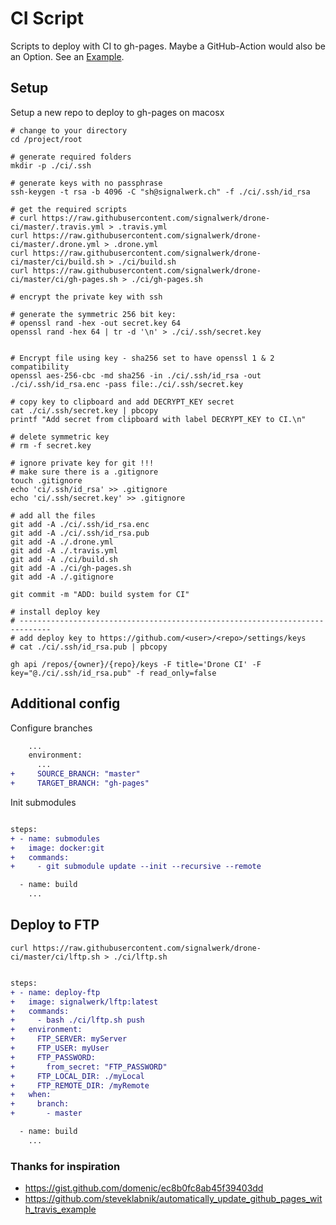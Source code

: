 # CI Script

Scripts to deploy with CI to gh-pages.
Maybe a GitHub-Action would also be an Option. See an [Example](https://github.com/signalwerk/cv/blob/master/.github/workflows/deploy.yml).

## Setup

Setup a new repo to deploy to gh-pages on macosx

```shell
# change to your directory
cd /project/root

# generate required folders
mkdir -p ./ci/.ssh

# generate keys with no passphrase
ssh-keygen -t rsa -b 4096 -C "sh@signalwerk.ch" -f ./ci/.ssh/id_rsa

# get the required scripts
# curl https://raw.githubusercontent.com/signalwerk/drone-ci/master/.travis.yml > .travis.yml
curl https://raw.githubusercontent.com/signalwerk/drone-ci/master/.drone.yml > .drone.yml
curl https://raw.githubusercontent.com/signalwerk/drone-ci/master/ci/build.sh > ./ci/build.sh
curl https://raw.githubusercontent.com/signalwerk/drone-ci/master/ci/gh-pages.sh > ./ci/gh-pages.sh

# encrypt the private key with ssh

# generate the symmetric 256 bit key:
# openssl rand -hex -out secret.key 64
openssl rand -hex 64 | tr -d '\n' > ./ci/.ssh/secret.key


# Encrypt file using key - sha256 set to have openssl 1 & 2 compatibility
openssl aes-256-cbc -md sha256 -in ./ci/.ssh/id_rsa -out ./ci/.ssh/id_rsa.enc -pass file:./ci/.ssh/secret.key

# copy key to clipboard and add DECRYPT_KEY secret
cat ./ci/.ssh/secret.key | pbcopy
printf "Add secret from clipboard with label DECRYPT_KEY to CI.\n"

# delete symmetric key
# rm -f secret.key

# ignore private key for git !!!
# make sure there is a .gitignore
touch .gitignore
echo 'ci/.ssh/id_rsa' >> .gitignore
echo 'ci/.ssh/secret.key' >> .gitignore

# add all the files
git add -A ./ci/.ssh/id_rsa.enc
git add -A ./ci/.ssh/id_rsa.pub
git add -A ./.drone.yml
git add -A ./.travis.yml
git add -A ./ci/build.sh
git add -A ./ci/gh-pages.sh
git add -A ./.gitignore

git commit -m "ADD: build system for CI"

# install deploy key
# -----------------------------------------------------------------------------
# add deploy key to https://github.com/<user>/<repo>/settings/keys
# cat ./ci/.ssh/id_rsa.pub | pbcopy

gh api /repos/{owner}/{repo}/keys -F title='Drone CI' -F key="@./ci/.ssh/id_rsa.pub" -f read_only=false

```

## Additional config

Configure branches

```diff
    ...
    environment:
      ...
+     SOURCE_BRANCH: "master"
+     TARGET_BRANCH: "gh-pages"
```

Init submodules

```diff

steps:
+ - name: submodules
+   image: docker:git
+   commands:
+     - git submodule update --init --recursive --remote

  - name: build
    ...
```

## Deploy to FTP

```shell
curl https://raw.githubusercontent.com/signalwerk/drone-ci/master/ci/lftp.sh > ./ci/lftp.sh
```


```diff

steps:
+ - name: deploy-ftp
+   image: signalwerk/lftp:latest
+   commands:
+     - bash ./ci/lftp.sh push
+   environment:
+     FTP_SERVER: myServer
+     FTP_USER: myUser
+     FTP_PASSWORD:
+       from_secret: "FTP_PASSWORD"
+     FTP_LOCAL_DIR: ./myLocal
+     FTP_REMOTE_DIR: /myRemote
+   when:
+     branch:
+       - master

  - name: build
    ...
```

### Thanks for inspiration

* https://gist.github.com/domenic/ec8b0fc8ab45f39403dd
* https://github.com/steveklabnik/automatically_update_github_pages_with_travis_example
